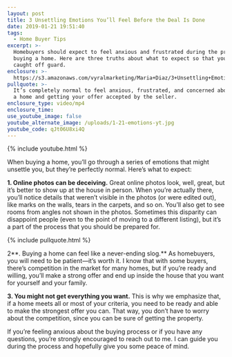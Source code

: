 ```yaml
---
layout: post
title: 3 Unsettling Emotions You’ll Feel Before the Deal Is Done
date: 2019-01-21 19:51:40
tags:
  - Home Buyer Tips
excerpt: >-
  Homebuyers should expect to feel anxious and frustrated during the process of
  buying a home. Here are three truths about what to expect so that you’re not
  caught off guard.
enclosure: >-
  https://s3.amazonaws.com/vyralmarketing/Maria+Diaz/3+Unsettling+Emotions+Youll+Feel+Before+the+Deal+Is+Done.mp4
pullquote: >-
  It’s completely normal to feel anxious, frustrated, and concerned about buying
  a home and getting your offer accepted by the seller.
enclosure_type: video/mp4
enclosure_time:
use_youtube_image: false
youtube_alternate_image: /uploads/1-21-emotions-yt.jpg
youtube_code: qJt06U8xi4Q
---
```


{% include youtube.html %}

When buying a home, you’ll go through a series of emotions that might unsettle you, but they’re perfectly normal. Here’s what to expect:

**1. Online photos can be deceiving.** Great online photos look, well, great, but it’s better to show up at the house in person. When you’re actually there, you’ll notice details that weren’t visible in the photos (or were edited out), like marks on the walls, tears in the carpets, and so on. You’ll also get to see rooms from angles not shown in the photos. Sometimes this disparity can disappoint people (even to the point of moving to a different listing), but it’s a part of the process that you should be prepared for.

{% include pullquote.html %}

2**. Buying a home can feel like a never-ending slog.** As homebuyers, you will need to be patient—it’s worth it. I know that with some buyers, there’s competition in the market for many homes, but if you’re ready and willing, you’ll make a strong offer and end up inside the house that you want for yourself and your family.

**3. You might not get everything you want.** This is why we emphasize that, if a home meets all or most of your criteria, you need to be ready and able to make the strongest offer you can. That way, you don’t have to worry about the competition, since you can be sure of getting the property.

If you’re feeling anxious about the buying process or if you have any questions, you’re strongly encouraged to reach out to me. I can guide you during the process and hopefully give you some peace of mind.